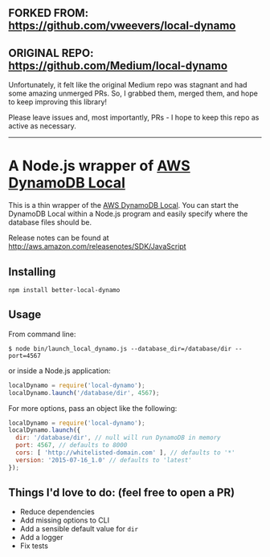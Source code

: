 ## FORKED FROM: https://github.com/vweevers/local-dynamo
## ORIGINAL REPO: https://github.com/Medium/local-dynamo

Unfortunately, it felt like the original Medium repo was stagnant and had some amazing unmerged PRs.
So, I grabbed them, merged them, and hope to keep improving this library!

Please leave issues and, most importantly, PRs - I hope to keep this repo as active as necessary.

---

# A Node.js wrapper of [AWS DynamoDB Local](http://docs.aws.amazon.com/amazondynamodb/latest/developerguide/Tools.html)

This is a thin wrapper of the [AWS DynamoDB Local](http://docs.aws.amazon.com/amazondynamodb/latest/developerguide/Tools.html).
You can start the DynamoDB Local within a Node.js program and easily
specify where the database files should be.

Release notes can be found at http://aws.amazon.com/releasenotes/SDK/JavaScript

## Installing

    npm install better-local-dynamo

## Usage

From command line:

    $ node bin/launch_local_dynamo.js --database_dir=/database/dir --port=4567

or inside a Node.js application:

```javascript
localDynamo = require('local-dynamo');
localDynamo.launch('/database/dir', 4567);
```

For more options, pass an object like the following:

```javascript
localDynamo = require('local-dynamo');
localDynamo.launch({
  dir: '/database/dir', // null will run DynamoDB in memory
  port: 4567, // defaults to 8000
  cors: [ 'http://whitelisted-domain.com' ], // defaults to '*'
  version: '2015-07-16_1.0' // defaults to 'latest'
});
```

## Things I'd love to do: (feel free to open a PR)

- Reduce dependencies
- Add missing options to CLI
- Add a sensible default value for `dir`
- Add a logger
- Fix tests
